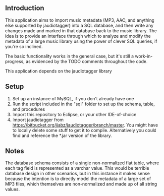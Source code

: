 ## Introduction

This application aims to import music metadata (MP3, AAC, and anything else supported by jaudiotagger) into a SQL database, and then write any changes made and marked in that database back to the music library.  The idea is to provide an interface through which to analyze and modify the metadata of a large music library using the power of clever SQL queries, if you're so inclined.

The basic functionality works in the general case, but it's still a work-in-progress, as evidenced by the TODO comments throughout the code.

This application depends on the jaudiotagger library

## Setup
1. Set up an instance of MySQL, if you don't already have one
2. Run the script included in the "sql" folder to set up the schema, table, and procedures
3. Import this repository to Eclipse, or your other IDE-of-choice
4. Import jaudiotagger from https://bitbucket.org/ijabz/jaudiotagger/branch/master.  You might have to locally delete some stuff to get it to compile.  Alternatively you could find and reference the *.jar version of the library.

## Notes
The database schema consists of a single non-normalized flat table, where each tag field is represented as a varchar value.  This would be terrible database design in other scenarios, but in this instance it makes sense because the intention is to directly model the metadata of a large set of MP3 files, which themselves are non-normalized and made up of all string values.
